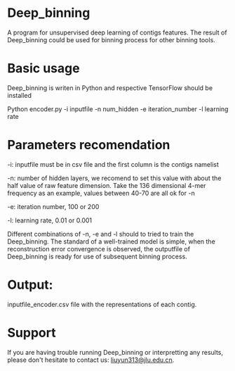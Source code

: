# Deep_binning
A program for unsupervised deep learning of contigs features. The result of Deep_binning could be used for binning process for other binning tools.

# Basic usage

Deep_binning is writen in Python and respective TensorFlow should be installed

Python encoder.py -i inputfile -n num_hidden -e iteration_number -l learning rate

# Parameters recomendation

-i: inputfile must be in csv file and the first column is the contigs namelist

-n: number of hidden layers, we recomend to set this value with about the half value of raw feature dimension. Take the 136 dimensional 4-mer frequency as an example, values between 40-70 are all ok for -n   

-e: iteration number, 100 or 200

-l: learning rate, 0.01 or 0.001

Different combinations of -n, -e and -l should to tried to train the Deep_binning. The standard of a well-trained model is simple, when the reconstruction error convergence is observed, the outputfile of Deep_binning is ready for use of subsequent binning process.

# Output:
inputfile_encoder.csv file with the representations of each contig.

# Support
If you are having trouble running Deep_binning or interpretting any results, please don't hesitate to contact us: liuyun313@jlu.edu.cn.
